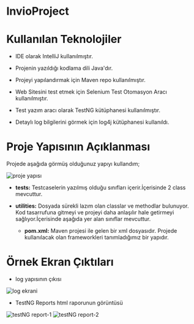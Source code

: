 # InvioProject

# Kullanılan Teknolojiler
+ IDE olarak IntelliJ kullanılmıştır.  

+ Projenin yazıldığı kodlama dili Java'dır.

+ Projeyi yapılandırmak için Maven repo kullanılmıştır.

+ Web Sitesini test etmek için Selenium Test Otomasyon Aracı kullanılmıştır.

+ Test yazım aracı olarak TestNG kütüphanesi kullanılmıştır.

+ Detaylı log bilgilerini görmek için log4j kütüphanesi kullanıldı.

# Proje Yapısının Açıklanması
Projede aşağıda görmüş olduğunuz yapıyı kullandım;

![proje yapısı](https://github.com/Yhyyzcgl/mobilTesting/blob/main/src/apppppp.png)


+ **tests:** Testcaselerin yazılmış olduğu sınıfları içerir.İçerisinde 2 class mevcuttur.
 
+ **utilities:** Dosyada sürekli lazım olan classlar ve methodlar bulunuyor. Kod tasarrufuna gitmeyi ve projeyi daha anlaşılır hale getirmeyi sağlıyor.İçerisinde 
aşağıda yer alan sınıflar mevcuttur.

   
   + **pom.xml:** Maven projesi ile gelen bir xml dosyasıdır. Projede kullanılacak olan frameworkleri tanımladığımız bir yapıdır.

# Örnek Ekran Çıktıları
+ log yapısının çıkısı

![log ekrani](https://user-images.githubusercontent.com/111223290/199615654-546d0cb2-3ed9-4433-8407-4cbae47b86a6.png)


+ TestNG Reports html raporunun görüntüsü

![testNG report-1](https://user-images.githubusercontent.com/111223290/199615850-39f8ee54-1355-4eff-b0b0-d6e3b86a1ea0.png)
![testNG report-2](https://user-images.githubusercontent.com/111223290/199615856-41472af8-80fc-425d-8c2b-1e8e2c13785c.png)
